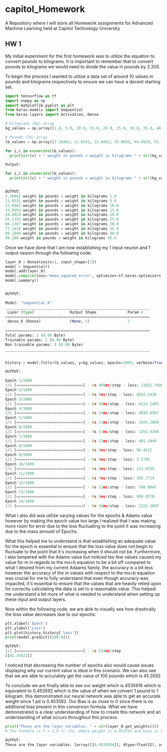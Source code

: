 # capitol_Homework

A Repository where I will store all Homework assignments for Advanced Machine Learning held at Capitol Technology University

## HW 1

My initial experiment for the first homework was to utilize the equation to convert pounds to kilograms. It is important to remember that to convert pounds to kilograms we would need to divide the value in pounds by  2.205. 

To begin the process I wanted to utilize a data set of around 10 values in pounds and kilograms respectively to ensure we can have a decent starting set.
```python
import tensorflow as tf
import numpy as np
import matplotlib.pyplot as plt
from keras.models import Sequential
from keras.layers import Activation, Dense

# Kilograms (kg) array
kg_values = np.array([1.0, 5.0, 10.0, 15.0, 20.0, 25.0, 30.0, 35.0, 40.0, 45.0], dtype=float)

# Pounds (lb) array
lb_values = np.array([2.20462, 11.0231, 22.0462, 33.0693, 44.0924, 55.1155, 66.1387, 77.1618, 88.1849, 99.208], dtype=float)

for i,c in enumerate(lb_values):
  print(str(c) + " weight in pounds = weight in kilograms " + str(kg_values[I]))

Output:

for i,c in enumerate(lb_values):
  print(str(c) + " weight in pounds = weight in kilograms " + str(kg_values[I]))


OUTPUT:
2.20462 weight in pounds = weight in kilograms 1.0
11.0231 weight in pounds = weight in kilograms 5.0
22.0462 weight in pounds = weight in kilograms 10.0
33.0693 weight in pounds = weight in kilograms 15.0
44.0924 weight in pounds = weight in kilograms 20.0
55.1155 weight in pounds = weight in kilograms 25.0
66.1387 weight in pounds = weight in kilograms 30.0
77.1618 weight in pounds = weight in kilograms 35.0
88.1849 weight in pounds = weight in kilograms 40.0
99.208 weight in pounds = weight in kilograms 45.0

```

Once we have done that I am now establishing my 1 input neuron and 1 output neuron through the following code:

```python
layer_0 = Dense(units=1, input_shape=[1])
model = Sequential()
model.add(layer_0)
model.compile(loss='mean_squared_error', optimizer=tf.keras.optimizers.Adam(0.25))
model.summary()


OUTPUT:

Model: "sequential_6"
_________________________________________________________________
 Layer (type)                Output Shape              Param #   
=================================================================
 dense_6 (Dense)             (None, 1)                 2         
                                                                 
=================================================================
Total params: 2 (8.00 Byte)
Trainable params: 2 (8.00 Byte)
Non-trainable params: 0 (0.00 Byte)
_________________________________________________________________


history = model.fit(x=lb_values, y=kg_values, epochs=1000, verbose=True)

OUTPUT:

Epoch 1/1000
1/1 [==============================] - 0s 409ms/step - loss: 11651.7686
Epoch 2/1000
1/1 [==============================] - 0s 9ms/step - loss: 8652.5420
Epoch 3/1000
1/1 [==============================] - 0s 10ms/step - loss: 6114.2485
Epoch 4/1000
1/1 [==============================] - 0s 14ms/step - loss: 4039.8567
Epoch 5/1000
1/1 [==============================] - 0s 11ms/step - loss: 2424.2888
Epoch 6/1000
1/1 [==============================] - 0s 11ms/step - loss: 1251.4348
Epoch 7/1000
1/1 [==============================] - 0s 12ms/step - loss: 491.1049
Epoch 8/1000
1/1 [==============================] - 0s 9ms/step - loss: 96.4522
Epoch 9/1000
1/1 [==============================] - 0s 8ms/step - loss: 3.1795
Epoch 10/1000
1/1 [==============================] - 0s 8ms/step - loss: 132.0785
Epoch 11/1000
1/1 [==============================] - 0s 7ms/step - loss: 395.7714
Epoch 12/1000
1/1 [==============================] - 0s 12ms/step - loss: 708.8947
Epoch 13/1000
1/1 [==============================] - 0s 9ms/step - loss: 998.9578
Epoch 14/1000
1/1 [==============================] - 0s 10ms/step - loss: 1214.3893
```
What I also did was utilize varying values for the epochs & Adams value however by making the epoch value too large I realized that I was making more room for error due to the loss fluctuating to the point it was increasing due to the mass amount of Epochs.

What this helped me to understand is that establishing an adequate value for the epoch is essential to ensure that the loss value does not begin to fluctuate to the point that it's increasing when it should not be. Furthermore, I also tampered with the Adams value but noticed too few values caused my value for m in regards to the mx+b equation to be a bit off compared to what I desired from my current Adaams family. the accuracy is a bit less however the accuracy of the m values with respect to the mx+b equation was crucial for me to fully understand that even though accuracy was impacted, it's essential to ensure that the values that are heavily relied upon for correctly calculating the data is set to a reasonable value. This helped me understand a bit more of what is needed to understand when setting up these input and output layers.

Now within the following code, we are able to visually see how drastically the loss value decreases due to our epochs:

```python
plt.xlabel('Epoch')
plt.ylabel("Loss")
plt.plot(history.history['loss'])
print(model.predict([100.0]))

OUTPUT:
1/1 [==============================] - 1s 524ms/step
[[45.35922]]


```


I noticed that decreasing the number of epochs also would cause issues displaying why our current value is ideal in this scenario. We can also see that we are able to accurately get the value of 100 pounds which is 45.3592

To conclude we are finally able to see our weight which is 4535916 which is  equivalent to 0.453592 which is the value of when we convert 1 pound to 1 kilogram. this demonstrated our neural network was able to get an accurate weight since 1 pd is 0.453592. Our Bias is as close to 0 since there is no additional bias present in this conversion formula. What we have demonstrated is a clear understanding of how to create this network and an understanding of what occurs throughout this process.



```python
print("These are the layer variables: " + str(layer_0.get_weights()))
# The formula is F = 1.8 *c +32, where weight is 0.453592 and bias is 0

OUTPUT:
These are the layer variables: [array([[0.4535916]], dtype=float32), array([6.148701e-05], dtype=float32)]
```



